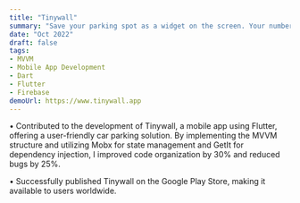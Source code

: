 ```yaml
---
title: "Tinywall"
summary: "Save your parking spot as a widget on the screen. Your number of the parking spot is always on the screen."
date: "Oct 2022"
draft: false
tags:
- MVVM
- Mobile App Development 
- Dart
- Flutter
- Firebase
demoUrl: https://www.tinywall.app
---
```


• Contributed to the development of Tinywall, a mobile app using Flutter, offering a user-friendly car parking solution. By implementing the MVVM structure and utilizing Mobx for state management and GetIt for dependency injection, I improved code organization by 30% and reduced bugs by 25%.

• Successfully published Tinywall on the Google Play Store, making it available to users worldwide.